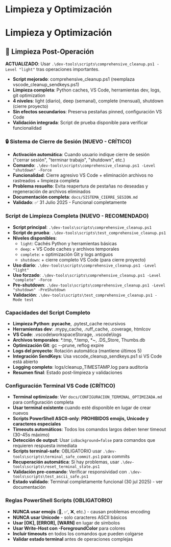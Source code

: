 # Limpieza y Optimización

# Limpieza y Optimización

## 🧹 **Limpieza Post-Operación**
**ACTUALIZADO**: Usar `.\dev-tools\scripts\comprehensive_cleanup.ps1 -Level "light"` tras operaciones importantes.

- **Script mejorado**: comprehensive_cleanup.ps1 (reemplaza vscode_cleanup_sendkeys.ps1)
- **Limpieza completa**: Python caches, VS Code, herramientas dev, logs, git optimization
- **4 niveles**: light (diario), deep (semanal), complete (mensual), shutdown (cierre proyecto)
- **Sin efectos secundarios**: Preserva pestañas pinned, configuración VS Code
- **Validación integrada**: Script de prueba disponible para verificar funcionalidad

### 🔒 **Sistema de Cierre de Sesión** (NUEVO - CRÍTICO)
- **Activación automática**: Cuando usuario indique cierre de sesión ("cerrar sesión", "terminar trabajo", "shutdown", etc.)
- **Comando**: `.\dev-tools\scripts\comprehensive_cleanup.ps1 -Level "shutdown" -Force`
- **Funcionalidad**: Cierre agresivo VS Code + eliminación archivos no rastreados + limpieza completa
- **Problema resuelto**: Evita reapertura de pestañas no deseadas y regeneración de archivos eliminados
- **Documentación completa**: `docs/SISTEMA_CIERRE_SESION.md`
- **Validado**: ✅ 31 Julio 2025 - Funcional completamente

### Script de Limpieza Completa (NUEVO - RECOMENDADO)
- **Script principal**: `.\dev-tools\scripts\comprehensive_cleanup.ps1`
- **Script de prueba**: `.\dev-tools\scripts\test_comprehensive_cleanup.ps1`
- **Niveles disponibles**:
  - `light`: Cachés Python y herramientas básicas
  - `deep`: + VS Code caches y archivos temporales
  - `complete`: + optimización Git y logs antiguos
  - `shutdown`: + cierre completo VS Code (para cierre proyecto)
- **Uso diario**: `.\dev-tools\scripts\comprehensive_cleanup.ps1 -Level "light"`
- **Uso forzado**: `.\dev-tools\scripts\comprehensive_cleanup.ps1 -Level "complete" -Force`
- **Pre-shutdown**: `.\dev-tools\scripts\comprehensive_cleanup.ps1 -Level "shutdown" -PreShutdown`
- **Validación**: `.\dev-tools\scripts\test_comprehensive_cleanup.ps1 -Mode test`

### Capacidades del Script Completo
- **Limpieza Python**: __pycache__, .pytest_cache recursivos
- **Herramientas dev**: .mypy_cache, .ruff_cache, .coverage, htmlcov
- **VS Code**: .vscode\workspaceStorage, .vscode\logs
- **Archivos temporales**: *.tmp, *.temp, *~, .DS_Store, Thumbs.db
- **Optimización Git**: gc --prune, reflog expire
- **Logs del proyecto**: Rotación automática (mantiene últimos 5)
- **Integración SendKeys**: Usa vscode_cleanup_sendkeys.ps1 si VS Code está abierto
- **Logging completo**: logs/cleanup_TIMESTAMP.log para auditoría
- **Resumen final**: Estado post-limpieza y validaciones

### Configuración Terminal VS Code (CRÍTICO)
- **Terminal optimizado**: Ver `docs/CONFIGURACION_TERMINAL_OPTIMIZADA.md` para configuración completa
- **Usar terminal existente** cuando esté disponible en lugar de crear nuevos
- **Scripts PowerShell ASCII-only**: **PROHIBIDOS emojis, Unicode y caracteres especiales**
- **Timeouts automáticos**: Todos los comandos largos deben tener timeout (30-45s máximo)
- **Detección de output**: Usar `isBackground=false` para comandos que requieren respuesta inmediata
- **Scripts terminal-safe**: OBLIGATORIO usar `.\dev-tools\scripts\terminal_safe_commit.ps1` para commits
- **Recuperación automática**: Si hay problemas, usar `.\dev-tools\scripts\reset_terminal_state.ps1`
- **Validación pre-comando**: Verificar responsividad con `.\dev-tools\scripts\test_ascii_safe.ps1`
- **Estado validado**: Terminal completamente funcional (30 jul 2025) - ver documentación

### Reglas PowerShell Scripts (OBLIGATORIO)
- **NUNCA usar emojis** (🚀, ✅, ❌, etc.) - causan problemas encoding
- **NUNCA usar Unicode** - solo caracteres ASCII básicos
- **Usar [OK], [ERROR], [WARN]** en lugar de símbolos
- **Usar Write-Host con -ForegroundColor** para colores
- **Incluir timeouts** en todos los comandos que pueden colgarse
- **Validar estado terminal** antes de operaciones complejas
